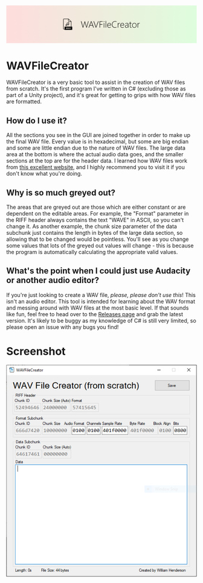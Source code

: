 ![WAVFileCreator Banner](assets/banner.png)

# WAVFileCreator
WAVFileCreator is a very basic tool to assist in the creation of WAV files from scratch. It's the first program I've written in C# (excluding those as part of a Unity project), and it's great for getting to grips with how WAV files are formatted.

## How do I use it?
All the sections you see in the GUI are joined together in order to make up the final WAV file. Every value is in hexadecimal, but some are big endian and some are little endian due to the nature of WAV files. The large data area at the bottom is where the actual audio data goes, and the smaller sections at the top are for the header data. I learned how WAV files work from [this excellent website](http://soundfile.sapp.org/doc/WaveFormat/), and I highly recommend you to visit it if you don't know what you're doing.

## Why is so much greyed out?
The areas that are greyed out are those which are either constant or are dependent on the editable areas. For example, the "Format" parameter in the RIFF header always contains the text "WAVE" in ASCII, so you can't change it. As another example, the chunk size parameter of the data subchunk just contains the length in bytes of the large data section, so allowing that to be changed would be pointless. You'll see as you change some values that lots of the greyed out values will change - this is because the program is automatically calculating the appropriate valid values.

## What's the point when I could just use Audacity or another audio editor?
If you're just looking to create a WAV file, *please, please don't use this*! This isn't an audio editor. This tool is intended for learning about the WAV format and messing around with WAV files at the most basic level. If that sounds like fun, feel free to head over to the [Releases page](https://github.com/w-henderson/WAVFileCreator/releases) and grab the latest version. It's likely to be buggy as my knowledge of C# is still very limited, so please open an issue with any bugs you find!

# Screenshot
![Screenshot](assets/screenshot.png)